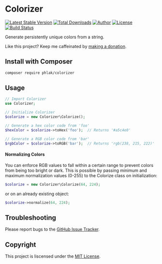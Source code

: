 Colorizer
=========

[![Latest Stable Version](https://img.shields.io/packagist/v/phlak/colorizer.svg)](https://packagist.org/packages/phlak/colorizer)
[![Total Downloads](https://img.shields.io/packagist/dt/phlak/colorizer.svg)](https://packagist.org/packages/phlak/colorizer)
[![Author](https://img.shields.io/badge/author-Chris%20Kankiewicz-blue.svg)](https://www.ChrisKankiewicz.com)
[![License](https://img.shields.io/packagist/l/phlak/colorizer.svg)](https://packagist.org/packages/phlak/colorizer)
[![Build Status](https://img.shields.io/travis/PHLAK/colorizer.svg)](https://travis-ci.org/PHLAK/colorizer)

Generate persistently unique colors from a string.

Like this project? Keep me caffeinated by [making a donation](https://paypal.me/ChrisKankiewicz).

Install with Composer
---------------------

```bash
composer require phlak/colorizer
```

Usage
-----

```php
// Import Colorizer
use Colorizer;

// Initialize Colorizer
$colorize = new Colorizer\Colorize();

// Generate a hex color code from 'foo'
$hexColor = $colorize->toHex('foo');  // Returns '#a5c4e0'

// Generate a RGB color code from 'bar'
$rgbColor = $colorize->toRGB('bar');  // Returns 'rgb(238, 215, 222)'
```

#### Normalizing Colors

You can enforce RGB values to fall within a certain range to prevent colors
from being too bright or dark.  This is possible by passing minimum and maximum
normalization values (0-255) to the Colorize class on initialization:

```php
$colorize = new Colorizer\Colorize(64, 224);
```

or on an already existing object:

```php
$colorize->normalize(64, 224);
```

Troubleshooting
---------------

Please report bugs to the [GitHub Issue Tracker](https://github.com/PHLAK/Colorizer/issues).

Copyright
---------

This project is liscensed under the [MIT License](https://github.com/PHLAK/Colorizer/blob/master/LICENSE).
